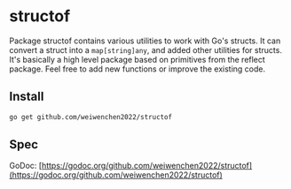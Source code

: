 # structof
Package structof contains various utilities to work with Go's structs.
It can convert a struct into a `map[string]any`, and added other utilities for structs.
It's basically a high level package based on primitives from the reflect package.
Feel free to add new functions or improve the existing code.

## Install

```bash
go get github.com/weiwenchen2022/structof
```

## Spec

GoDoc: [https://godoc.org/github.com/weiwenchen2022/structof](https://godoc.org/github.com/weiwenchen2022/structof)
